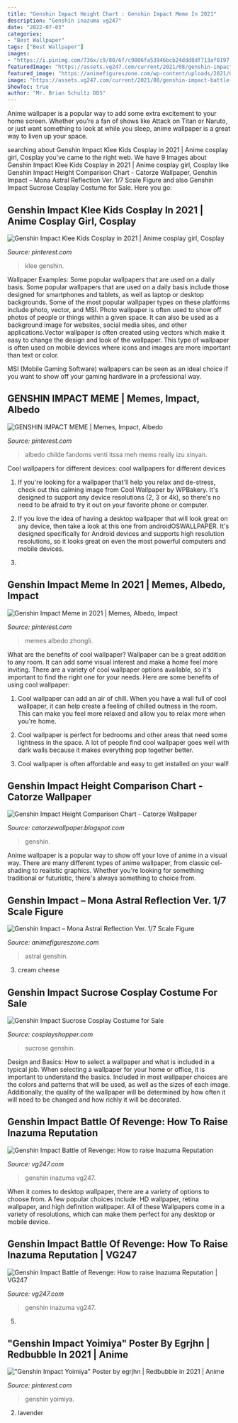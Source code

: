 ```yaml
---
title: "Genshin Impact Height Chart : Genshin Impact Meme In 2021"
description: "Genshin inazuma vg247"
date: "2022-07-03"
categories:
- "Best Wallpaper"
tags: ["Best Wallpaper"]
images:
- "https://i.pinimg.com/736x/c9/80/6f/c9806fa53946bcb24ddd8df713af0197.jpg"
featuredImage: "https://assets.vg247.com/current/2021/08/genshin-impact-battle-of-revenge.jpg"
featured_image: "https://animefigureszone.com/wp-content/uploads/2021/07/Mona-Astral-Reflection-010.jpg"
image: "https://assets.vg247.com/current/2021/08/genshin-impact-battle-of-revenge.jpg"
ShowToc: true
author: "Mr. Brian Schultz DDS"
---
```



Anime wallpaper is a popular way to add some extra excitement to your home screen. Whether you’re a fan of shows like Attack on Titan or Naruto, or just want something to look at while you sleep, anime wallpaper is a great way to liven up your space.

	

		
searching about Genshin Impact Klee Kids Cosplay in 2021 | Anime cosplay girl, Cosplay you've came to the right web. We have 9 Images about Genshin Impact Klee Kids Cosplay in 2021 | Anime cosplay girl, Cosplay like Genshin Impact Height Comparison Chart - Catorze Wallpaper, Genshin Impact – Mona Astral Reflection Ver. 1/7 Scale Figure and also Genshin Impact Sucrose Cosplay Costume for Sale. Here you go:
		
    
## Genshin Impact Klee Kids Cosplay In 2021 | Anime Cosplay Girl, Cosplay

<img loading=lazy src="https://i.pinimg.com/736x/c5/35/cd/c535cd7ff523a1a49a4be8cd75272e57.jpg" onerror="this.onerror=null;this.src='https://tse3.mm.bing.net/th?id=OIP.eDeWkWCVrDVUPKSD4wi43wHaLG&amp;pid=15.1';" alt="Genshin Impact Klee Kids Cosplay in 2021 | Anime cosplay girl, Cosplay">

_Source: pinterest.com_

>klee genshin. 

	

Wallpaper Examples: Some popular wallpapers that are used on a daily basis.
Some popular wallpapers that are used on a daily basis include those designed for smartphones and tablets, as well as laptop or desktop backgrounds. Some of the most popular wallpaper types on these platforms include photo, vector, and MSI. 
Photo wallpaper is often used to show off photos of people or things within a given space. It can also be used as a background image for websites, social media sites, and other applications.Vector wallpaper is often created using vectors which make it easy to change the design and look of the wallpaper. This type of wallpaper is often used on mobile devices where icons and images are more important than text or color. 

MSI (Mobile Gaming Software) wallpapers can be seen as an ideal choice if you want to show off your gaming hardware in a professional way.

    
## GENSHIN IMPACT MEME | Memes, Impact, Albedo

<img loading=lazy src="https://i.pinimg.com/736x/ef/fc/f3/effcf3b004c23cb0d71cc9d13415742d.jpg" onerror="this.onerror=null;this.src='https://tse3.mm.bing.net/th?id=OIP.qsavqb_MSJTp6gqmGSfZugHaIe&amp;pid=15.1';" alt="GENSHIN IMPACT MEME | Memes, Impact, Albedo">

_Source: pinterest.com_

>albedo childe fandoms venti itssa meh mems really izu xinyan. 

	

Cool wallpapers for different devices:
cool wallpapers for different devices 

1. If you're looking for a wallpaper that'll help you relax and de-stress, check out this calming image from Cool Wallpaper by WPBakery. It's designed to support any device resolutions (2, 3 or 4k), so there's no need to be afraid to try it out on your favorite phone or computer.

2. If you love the idea of having a desktop wallpaper that will look great on any device, then take a look at this one from androidOSWALLPAPER. It's designed specifically for Android devices and supports high resolution resolutions, so it looks great on even the most powerful computers and mobile devices.

3.

    
## Genshin Impact Meme In 2021 | Memes, Albedo, Impact

<img loading=lazy src="https://i.pinimg.com/736x/65/f3/c1/65f3c11589bf408eb33396122b411a2c.jpg" onerror="this.onerror=null;this.src='https://tse4.mm.bing.net/th?id=OIP.RPG0BAeyevLaZpH4wDkyFQHaFF&amp;pid=15.1';" alt="Genshin Impact Meme in 2021 | Memes, Albedo, Impact">

_Source: pinterest.com_

>memes albedo zhongli. 

	

What are the benefits of cool wallpaper?
Wallpaper can be a great addition to any room. It can add some visual interest and make a home feel more inviting. There are a variety of cool wallpaper options available, so it's important to find the right one for your needs. Here are some benefits of using cool wallpaper: 
1. Cool wallpaper can add an air of chill. When you have a wall full of cool wallpaper, it can help create a feeling of chilled outness in the room. This can make you feel more relaxed and allow you to relax more when you're home. 

2. Cool wallpaper is perfect for bedrooms and other areas that need some lightness in the space. A lot of people find cool wallpaper goes well with dark walls because it makes everything pop together better. 

3. Cool wallpaper is often affordable and easy to get installed on your wall!

    
## Genshin Impact Height Comparison Chart - Catorze Wallpaper

<img loading=lazy src="https://live.staticflickr.com/1035/5188242967_b50cb2e6ca_b.jpg" onerror="this.onerror=null;this.src='https://tse2.mm.bing.net/th?id=OIP._Q9qd1Y1v5-1YCetOTh5QAHaLB&amp;pid=15.1';" alt="Genshin Impact Height Comparison Chart - Catorze Wallpaper">

_Source: catorzewallpaper.blogspot.com_

>genshin. 

	

Anime wallpaper is a popular way to show off your love of anime in a visual way. There are many different types of anime wallpaper, from classic cel-shading to realistic graphics. Whether you're looking for something traditional or futuristic, there's always something to choice from.

    
## Genshin Impact – Mona Astral Reflection Ver. 1/7 Scale Figure

<img loading=lazy src="https://animefigureszone.com/wp-content/uploads/2021/07/Mona-Astral-Reflection-010.jpg" onerror="this.onerror=null;this.src='https://tse1.mm.bing.net/th?id=OIP.c9XcHqhwGRa7QPfz81gUtgHaJ4&amp;pid=15.1';" alt="Genshin Impact – Mona Astral Reflection Ver. 1/7 Scale Figure">

_Source: animefigureszone.com_

>astral genshin. 

	

3. cream cheese 

    
## Genshin Impact Sucrose Cosplay Costume For Sale

<img loading=lazy src="https://www.cosplayshopper.com/media/catalog/product/cache/1/image/650x/d9e1aab3ff6d4b19f6110704db2ea214/C/O/COS-052_01_89_1.jpg" onerror="this.onerror=null;this.src='https://tse2.mm.bing.net/th?id=OIP.x8JOFeM6d1j3aL57UH-16AHaJP&amp;pid=15.1';" alt="Genshin Impact Sucrose Cosplay Costume for Sale">

_Source: cosplayshopper.com_

>sucrose genshin. 

	

Design and Basics: How to select a wallpaper and what is included in a typical job.
When selecting a wallpaper for your home or office, it is important to understand the basics. Included in most wallpaper choices are the colors and patterns that will be used, as well as the sizes of each image. Additionally, the quality of the wallpaper will be determined by how often it will need to be changed and how richly it will be decorated.

    
## Genshin Impact Battle Of Revenge: How To Raise Inazuma Reputation

<img loading=lazy src="https://assets.vg247.com/current/2021/08/genshin-impact-battle-of-revenge.jpg" onerror="this.onerror=null;this.src='https://tse4.mm.bing.net/th?id=OIP.6OGT3wrn1unsrZmvQOB7KAHaEB&amp;pid=15.1';" alt="Genshin Impact Battle of Revenge: How to raise Inazuma Reputation">

_Source: vg247.com_

>genshin inazuma vg247. 

	

When it comes to desktop wallpaper, there are a variety of options to choose from. A few popular choices include: HD wallpaper, retina wallpaper, and high definition wallpaper. All of these Wallpapers come in a variety of resolutions, which can make them perfect for any desktop or mobile device. 

    
## Genshin Impact Battle Of Revenge: How To Raise Inazuma Reputation | VG247

<img loading=lazy src="https://asset.vg247.com/genshin-impact-battle-of-revenge.jpg/BROK/resize/1200x630&gt;/format/jpg/quality/80/genshin-impact-battle-of-revenge.jpg" onerror="this.onerror=null;this.src='https://tse1.mm.bing.net/th?id=OIP.Dx7FJoDD6c399DUlUYIfWAHaEA&amp;pid=15.1';" alt="Genshin Impact Battle of Revenge: How to raise Inazuma Reputation | VG247">

_Source: vg247.com_

>genshin inazuma vg247. 

	

5.

    
## &quot;Genshin Impact Yoimiya&quot; Poster By Egrjhn | Redbubble In 2021 | Anime

<img loading=lazy src="https://i.pinimg.com/736x/c9/80/6f/c9806fa53946bcb24ddd8df713af0197.jpg" onerror="this.onerror=null;this.src='https://tse3.mm.bing.net/th?id=OIP.v5SHmR6IvD7Q5ld0oQOv3wHaJ3&amp;pid=15.1';" alt="&quot;Genshin Impact Yoimiya&quot; Poster by egrjhn | Redbubble in 2021 | Anime">

_Source: pinterest.com_

>genshin yoimiya. 

	

2. lavender 


